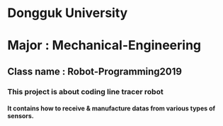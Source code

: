 # Dongguk University 
# Major : Mechanical-Engineering
## Class name : Robot-Programming2019
### This project is about coding **line tracer robot**
#### It contains how to receive & manufacture datas from various types of sensors.
